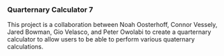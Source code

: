 ### Quarternary Calculator 7

This project is a collaboration between
Noah Oosterhoff, Connor Vessely, Jared Bowman,
Gio Velasco, and Peter Owolabi to create a
quarternary calculator to allow users to be
able to perform various quaternary calculations.
